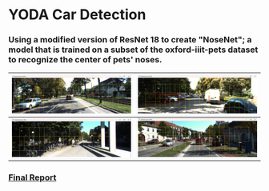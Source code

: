 # YODA Car Detection

### Using a modified version of ResNet 18 to create "NoseNet"; a model that is trained on a subset of the oxford-iiit-pets dataset to recognize the center of pets' noses.

| ![Img1](YODAImage1.png)  | ![Img2](YODAImage2.png) |
| --------------------------------------- | --------------------------------------- |
| ![Img3](YODAImage3.png)  | ![Img4](YODAImage4.png) |

### [Final Report](ELEC475_Lab4_Report.pdf) 
